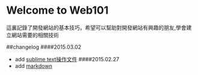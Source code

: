 # Welcome to Web101

這裏記錄了開發網站的基本技巧，希望可以幫助對開發網站有興趣的朋友,學會建立網站需要的相關技術

##changelog
####2015.03.02
* add [sublime text操作文件](sublime.md)
####2015.02.27
* add [markdown](markdown.md)